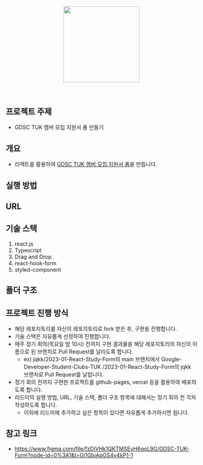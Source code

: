 <div align="middle" style="margin-bottom: 60px">
  <img src="https://user-images.githubusercontent.com/72335632/235573021-e2dbab39-6377-485a-85e9-fbd00ac6b0b1.png" width="200">
</div>

## 프로젝트 주제
- GDSC TUK 멤버 모집 지원서 폼 만들기

## 개요
- 리액트를 활용하여 [GDSC TUK 멤버 모집 지원서 폼](https://www.figma.com/file/fzDiVHk1QKTMSEyH6goL9G/GDSC-TUK-Form?node-id=0%3A1&t=Gl1GbiApGS4v4kP1-1)을 만듭니다.

## 실행 방법

## URL

## 기술 스택

1. react.js
2. Typescript
3. Drag and Drop
4. react-hook-form
5. styled-component

## 폴더 구조

## 프로젝트 진행 방식

- 해당 레포지토리를 자신의 레포지토리로 fork 받은 후, 구현을 진행합니다.
- 기술 스택은 자유롭게 선정하여 진행합니다.
- 매주 정기 회의(목요일 밤 10시) 전까지 구현 결과물을 해당 레포지토리의 자신의 이름으로 된 브랜치로 Pull Request를 날리도록 합니다.
  - ex) jqkk/2023-01-React-Study-Form의 main 브랜치에서 Google-Developer-Student-Clubs-TUK /2023-01-React-Study-Form의 jqkk 브랜치로 Pull Request를 날립니다.
- 정기 회의 전까지 구현한 프로젝트를 github-pages, vercel 등을 활용하여 배포하도록 합니다.
- 리드미의 실행 방법, URL, 기술 스택, 폴더 구조 항목에 대해서는 정기 회의 전 각자 작성하도록 합니다.
  - 이외에 리드미에 추가하고 싶은 항목이 있다면 자유롭게 추가하시면 됩니다.

## 참고 링크
- https://www.figma.com/file/fzDiVHk1QKTMSEyH6goL9G/GDSC-TUK-Form?node-id=0%3A1&t=Gl1GbiApGS4v4kP1-1
